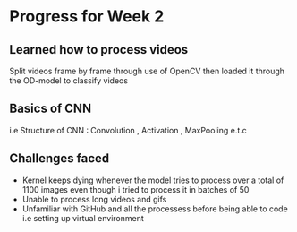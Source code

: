 # Progress for Week 2
## Learned how to process videos
Split videos frame by frame through use of OpenCV then loaded it through the OD-model to classify videos 
## Basics of CNN
i.e Structure of CNN : Convolution , Activation , MaxPooling e.t.c

## Challenges faced
- Kernel keeps dying whenever the model tries to process over a total of 1100 images 
  even though i tried to process it in batches of 50
- Unable to process long videos and gifs
- Unfamiliar with GitHub and all the processess before being able to code
  i.e setting up virtual environment  
